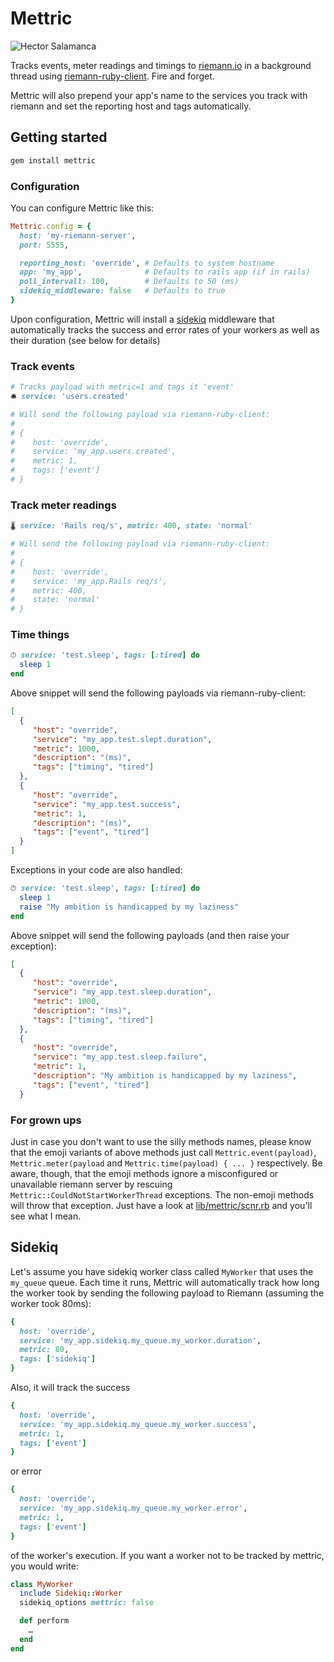 # Mettric

![Hector Salamanca](https://vignette.wikia.nocookie.net/breakingbad/images/3/34/TioSalamanca.jpg)

Tracks events, meter readings and timings to [riemann.io](http://riemann.io) in a background thread using [riemann-ruby-client](https://github.com/riemann/riemann-ruby-client). Fire and forget.

Mettric will also prepend your app's name to the services you track with riemann and set the reporting host and tags automatically.


## Getting started

```ruby
gem install mettric
```


### Configuration

You can configure Mettric like this:

```ruby
Mettric.config = {
  host: 'my-riemann-server',
  port: 5555,

  reporting_host: 'override', # Defaults to system hostname
  app: 'my_app',              # Defaults to rails app (if in rails)
  poll_intervall: 100,        # Defaults to 50 (ms)
  sidekiq_middleware: false   # Defaults to true
}
```

Upon configuration, Mettric will install a [sidekiq](http://sidekiq.org/) middleware that automatically tracks the success and error rates of your workers as well as their duration (see below for details)


### Track events

```ruby
# Tracks payload with metric=1 and tags it 'event'
🛎 service: 'users.created'

# Will send the following payload via riemann-ruby-client:
#
# {
#    host: 'override',
#    service: 'my_app.users.created',
#    metric: 1,
#    tags: ['event']
# }
```

### Track meter readings

```ruby
🌡 service: 'Rails req/s', metric: 400, state: 'normal'

# Will send the following payload via riemann-ruby-client:
#
# {
#    host: 'override',
#    service: 'my_app.Rails req/s',
#    metric: 400,
#    state: 'normal'
# }
```

### Time things

```ruby
⏱ service: 'test.sleep', tags: [:tired] do
  sleep 1
end
```

Above snippet will send the following payloads via riemann-ruby-client:

```json
[
  {
     "host": "override",
     "service": "my_app.test.slept.duration",
     "metric": 1000,
     "description": "(ms)",
     "tags": ["timing", "tired"]
  },
  {
     "host": "override",
     "service": "my_app.test.success",
     "metric": 1,
     "description": "(ms)",
     "tags": ["event", "tired"]
  }
]
```

Exceptions in your code are also handled:

```ruby
⏱ service: 'test.sleep', tags: [:tired] do
  sleep 1
  raise "My ambition is handicapped by my laziness"
end
```

Above snippet will send the following payloads (and then raise
your exception):

```json
[
  {
     "host": "override",
     "service": "my_app.test.sleep.duration",
     "metric": 1000,
     "description": "(ms)",
     "tags": ["timing", "tired"]
  },
  {
     "host": "override",
     "service": "my_app.test.sleep.failure",
     "metric": 1,
     "description": "My ambition is handicapped by my laziness",
     "tags": ["event", "tired"]
  }
```

### For grown ups

Just in case you don't want to use the silly methods names, please know that the emoji variants of above methods just call `Mettric.event(payload)`, `Mettric.meter(payload` and `Mettric.time(payload) { ... }` respectively. Be aware, though, that the emoji methods ignore a misconfigured or unavailable riemann server by rescuing `Mettric::CouldNotStartWorkerThread` exceptions. The non-emoji methods will throw that exception. Just have a look at [lib/mettric/scnr.rb](lib/mettric/scnr.rb) and you'll see what I mean.


## Sidekiq

Let's assume you have sidekiq worker class called `MyWorker` that uses the `my_queue` queue. Each time it runs, Mettric will automatically track how long the worker took by sending the following payload to Riemann (assuming the worker took 80ms):

```ruby
{
  host: 'override',
  service: 'my_app.sidekiq.my_queue.my_worker.duration',
  metric: 80,
  tags: ['sidekiq']
}
```

Also, it will track the success

```ruby
{
  host: 'override',
  service: 'my_app.sidekiq.my_queue.my_worker.success',
  metric: 1,
  tags: ['event']
}
```

or error

```ruby
{
  host: 'override',
  service: 'my_app.sidekiq.my_queue.my_worker.error',
  metric: 1,
  tags: ['event']
}
```

of the worker's execution. If you want a worker not to be tracked by mettric, you would write:

```ruby
class MyWorker
  include Sidekiq::Worker
  sidekiq_options mettric: false

  def perform
    …
  end
end
